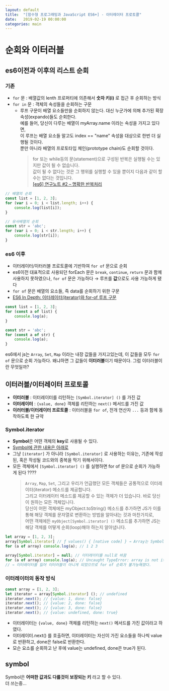 ```yaml
---
layout: default
title:  "[함수형 프로그래밍과 JavaScript ES6+] - 이터레이터 프로토콜"
date:   2019-02-19 00:00:00
categories: main
---
```


# 순회와 이터러블
## es6이전과 이후의 리스트 순회  
### 기존
- `for` 문 : 배열값의 lenth 프로퍼티에 의존해서 **숫자 키(i)** 로 접근 후 순회하는 방식
- `for in` 문 : 객체의 속성들을 순회하는 구문
    - 루프 구문이 배열 요소들만을 순회하지 않는다. 대신 누군가에 의해 추가된 확장속성(expando)들도 순회한다.   
    예를 들어, 당신이 다루는 배열이 myArray.name 이라는 속성을 가지고 있다면,   
    이 루프는 배열 요소들 말고도 index == "name" 속성을 대상으로 한번 더 실행될 것이다.  
    뿐만 아니라 배열의 프로토타입 체인(prototype chain)도 순회할 것이다.  
        > for 또는 while등의 문(statement)으로 구성된 반복은 실행될 수는 있지만 값이 될 수 없습니다.   
        값이 될 수 없다는 것은 그 행위를 실행할 수 있을 뿐이지 다음과 같이 할 수는 없다는 것입니다.  
        [[es6] 연구노트 #2 – 명확한 반복처리](https://www.bsidesoft.com/?p=2862)  
        
        
```javascript
// 배열의 순회
const list = [1, 2, 3];
for (var i = 0; i < list.length; i++) {
    console.log(list[i]);
}
```
```javascript
// 유사배열의 순회
const str = 'abc';
for (var i = 0; i < str.length; i++) {
    console.log(str[i]);
}
```


### es6 이후
- 이터레이터/이터러블 프로토콜에 기반하여 `for of` 문으로 순회
- es6이전 대표적으로 사용되던 forEach 문은 `break`, `continue`, `return` 문과 함께 사용하지 못하였으나, `for of` 문은 가능하다 → 루프를 **값**으로도 사용 가능하게 됐다
- `for of` 문은 배열의 요소들, 즉 data를 순회하기 위한 구문
- [ES6 In Depth: 이터레이터(iterator)와 for-of 루프 구문](http://hacks.mozilla.or.kr/2015/08/es6-in-depth-iterators-and-the-for-of-loop/)  


```javascript
const list = [1, 2, 3];
for (const a of list) {
    console.log(a);
}
```
```javascript
const str = 'abc';
for (const a of str) {
    console.log(a);
}
```  

es6에서 js는 `Array`, `Set`, `Map` 이라는 내장 값들을 가지고있는데, 이 값들을 모두 `for of` 문으로 순회 가능하다. 왜냐하면 그 값들이 **이터러블**이기 때문이다. 그럼 이터러블이란 무엇일까?

## 이터러블/이터레이터 프로토콜
- **이터러블** : 이터레이터를 리턴하는 `[Symbol.iterator] ()` 를 가진 값
- **이터레이터** : `{value, done}` 객체를 리턴하는 `next()` 메서드를 가진 값
- **이러터블/이터레이터 프로토콜** : 이터러블을 `for of`, 전개 연산자 `...` 등과 함께 동작하도록 한 규약

### Symbol.iterator
- **Symbol**은 어떤 객체의 **key**로 사용될 수 있다. 
- [Symbol에 관한 내용은 아래로](##symbol)
- 그냥 `[iterator]` 가 아니라 `[Symbol.iterator]` 로 사용하는 이유는, 기존에 작성된, 혹은 작성될 코드와의 중복을 막기 위해서이다.
- 모든 객체에서 `[Symbol.iterator] ()` 를 실행하면 for of 문으로 순회가 가능하게 된다 ????
    > `Array`, `Map`, `Set`, 그리고 우리가 언급했던 모든 객체들은 공통적으로 이터레이터(iterator) 메소드를 제공합니다.  
      그리고 이터레이터 메소드를 제공할 수 있는 객체가 더 있습니다. 바로 당신이 원하는 모든 객체입니다.  
      당신이 어떤 객체에든 myObject.toString() 메소드를 추가하면 JS가 이를 통해 해당 객체를 문자열로 변환하는 방법을 알아내는 것과 마찬가지로,  
      어떤 객체에든 `myObject[Symbol.iterator] ()` 메소드를 추가하면 JS는 해당 객체를 어떻게 순회(loop)해야 하는지 알아냅니다.


```javascript
let array = [1, 2, 3];
array[Symbol.iterator] // ƒ values() { [native code] } → Array는 Symbol.iterator를 소유하고 있다
for (a of array) console.log(a); // 1 2 3

array[Symbol.iterator] = null; // 이터레이터를 null로 바꿈
for (a of array) console.log(a); // Uncaught TypeError: array is not iterable 
// → 이터레이터를 잃어 이터러블이 아니게 되었으므로 for of 순회가 불가능해졌다.
```
### 이터레이터의 동작 방식

```javascript
const array = [1, 2, 3];
let iterator = array[Symbol.iterator] (); // undefined
iterator.next(); // {value: 1, done: false}
iterator.next(); // {value: 2, done: false}
iterator.next(); // {value: 3, done: false}
iterator.next(); // {value: undefined, done: true}
```
- 이터레이터는 `{value, done}` 객체를 리턴하는 `next()` 메서드를 가진 값이라고 하였다.
- 이터레이터.next() 를 호출하면, 이터레이터는 자신이 가진 요소들을 하나씩 value로 반환하고, done은 false로 반환한다.
- 모슨 요소를 순회하고 난 후에 value는 undefined, done은 true가 된다.

## symbol
Symbol은 **어떠한 값과도 다를것이 보장되는 키** 라고 할 수 있다.  
더 쓰는중...
